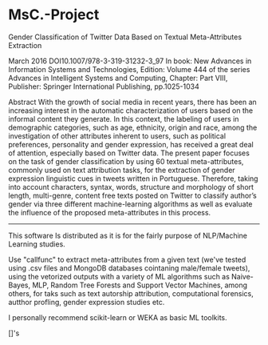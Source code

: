 # MsC.-Project

Gender Classification of Twitter Data Based on Textual Meta-Attributes Extraction

March 2016
DOI10.1007/978-3-319-31232-3_97
In book: New Advances in Information Systems and Technologies, Edition: Volume 444 of the series Advances in Intelligent Systems and Computing, Chapter: Part VIII, Publisher: Springer International Publishing, pp.1025-1034

Abstract
With the growth of social media in recent years, there has been an increasing interest in the automatic characterization of users based on the informal content they generate. In this context, the labeling of users in demographic categories, such as age, ethnicity, origin and race, among the investigation of other attributes inherent to users, such as political preferences, personality and gender expression, has received a great deal of attention, especially based on Twitter data. The present paper focuses on the task of gender classification by using 60 textual meta-attributes, commonly used on text attribution tasks, for the extraction of gender expression linguistic cues in tweets written in Portuguese. Therefore, taking into account characters, syntax, words, structure and morphology of short length, multi-genre, content free texts posted on Twitter to classify author’s gender via three different machine-learning algorithms as well as evaluate the influence of the proposed meta-attributes in this process.

-------------------------------------------------------------------------------------------------------------------------------------------

This software Is distributed as it is for the fairly purpose of NLP/Machine Learning studies. 

Use "callfunc" to extract meta-attributes from a given text (we've tested using .csv files and MongoDB databases cointaning male/female tweets), using the vetorized outputs with a variety of ML algorithms such as Naive-Bayes, MLP, Random Tree Forests and Support Vector Machines, among others, for taks such as text autorship attribution, computational forensics, autthor profling, gender expression studies etc.

I personally recommend scikit-learn or WEKA as basic ML toolkits.

[]'s


